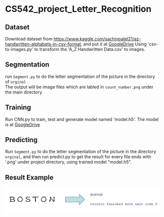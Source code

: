 # CS542_project_Letter_Recognition

## Dataset

Download dataset from https://www.kaggle.com/sachinpatel21/az-handwritten-alphabets-in-csv-format, and put it at [GoogleDrive](https://drive.google.com/drive/folders/0AK8Vo4lZwwOiUk9PVA)
Using 'csv-to-images.py' to transform the 'A_Z Handwritten Data.csv' to images.  

## Segmentation
run `Segment.py` to do the letter segmentation of the picture in the directory of `orginal`  
The output will be image files which are labled in `count_number.png` under the main directory.  
## Training
Run CNN.py to train, test and generate model named 'model.h5'. The model is at [GoogleDrive](https://drive.google.com/drive/folders/0AK8Vo4lZwwOiUk9PVA)

## Predicting
Run `Segment.py` to do the letter segmentation of the picture in the directory `orginal`, and then run predict.py to get the result for every file ends with '.png' under project directory, using trained model "model.h5".

## Result Example

![result](https://github.com/ZhengyangTang/CS542_project_Letter_Recognition/blob/master/result.JPG) 
